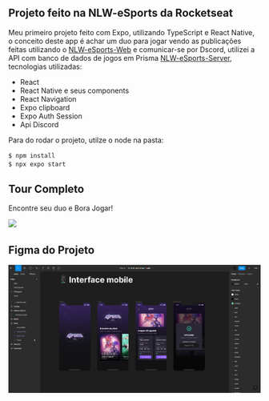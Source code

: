 ## Projeto feito na NLW-eSports da Rocketseat

Meu primeiro projeto feito com Expo, utilizando TypeScript e React Native, o conceito deste app é achar um duo para jogar vendo as publicações feitas utilizando o [NLW-eSports-Web](https://github.com/M4rcoToni/NLW-eSports-web) e comunicar-se por Dscord, utilizei a API com banco de dados de jogos em Prisma [NLW-eSports-Server](https://github.com/M4rcoToni/NWL-eSports-Server), tecnologias utilizadas:

- React
- React Native e seus components
- React Navigation
- Expo clipboard
- Expo Auth Session
- Api Discord

Para do rodar o projeto, utilze o node na pasta:


```bash
$ npm install
$ npx expo start
```

## Tour Completo

Encontre seu duo e Bora Jogar!

<img src=".github/img/nlw-mobile-gif.gif" height="550" widt="550"/>

## Figma do Projeto

![Figma](/.github/img/nlw-mobile-figma.png)
